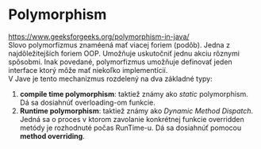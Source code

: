 # Polymorphism
https://www.geeksforgeeks.org/polymorphism-in-java/ <br>
Slovo polymorfizmus znaméená mať viacej foriem (podôb). Jedna z najdôležitejších foriem OOP. Umožňuje
uskutočniť jednu akciu rôznymi spôsobmi. Inak povedané, polymorfizmus umožňuje definovať jeden interface 
ktorý môže mať niekoľko implementícií. <br>
V Jave je tento mechanizmus rozdelený na dva základné typy:
1. **compile time polymorphism**: taktiež známy ako *static* polymorphism. Dá sa dosiahnúť overloading-om
funkcie.
2. **Runtime polymorphism**: taktiež známy ako *Dynamic Method Dispatch*. Jedná sa o proces v ktorom 
zavolanie konkrétnej funkcie overridden metódy je rozhodnuté počas RunTime-u. Dá sa dosiahnúť pomocou 
**method overriding**.
